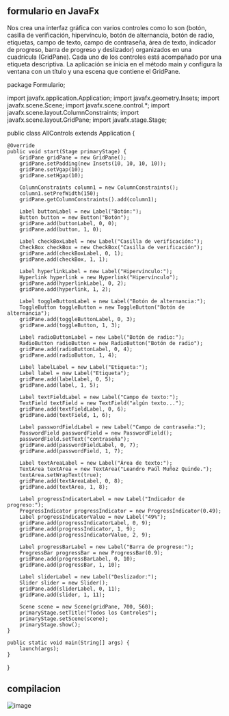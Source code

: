 ## formulario en JavaFx

Nos crea una interfaz gráfica con varios controles como lo son (botón, casilla de verificación, hipervínculo, botón de alternancia, botón de radio, etiquetas, campo de texto, campo de contraseña, área de texto, indicador de progreso, barra de progreso y deslizador) organizados en una cuadrícula (GridPane). Cada uno de los controles está acompañado por una etiqueta descriptiva. La aplicación se inicia en el método main y configura la ventana con un título y una escena que contiene el GridPane.

package Formulario;

import javafx.application.Application;
import javafx.geometry.Insets;
import javafx.scene.Scene;
import javafx.scene.control.*;
import javafx.scene.layout.ColumnConstraints;
import javafx.scene.layout.GridPane;
import javafx.stage.Stage;

public class AllControls extends Application {

    @Override
    public void start(Stage primaryStage) {
        GridPane gridPane = new GridPane();
        gridPane.setPadding(new Insets(10, 10, 10, 10));
        gridPane.setVgap(10);
        gridPane.setHgap(10);

        ColumnConstraints column1 = new ColumnConstraints();
        column1.setPrefWidth(150);
        gridPane.getColumnConstraints().add(column1);

        Label buttonLabel = new Label("Botón:");
        Button button = new Button("Botón");
        gridPane.add(buttonLabel, 0, 0);
        gridPane.add(button, 1, 0);

        Label checkBoxLabel = new Label("Casilla de verificación:");
        CheckBox checkBox = new CheckBox("Casilla de verificación");
        gridPane.add(checkBoxLabel, 0, 1);
        gridPane.add(checkBox, 1, 1);

        Label hyperlinkLabel = new Label("Hipervínculo:");
        Hyperlink hyperlink = new Hyperlink("Hipervínculo");
        gridPane.add(hyperlinkLabel, 0, 2);
        gridPane.add(hyperlink, 1, 2);

        Label toggleButtonLabel = new Label("Botón de alternancia:");
        ToggleButton toggleButton = new ToggleButton("Botón de alternancia");
        gridPane.add(toggleButtonLabel, 0, 3);
        gridPane.add(toggleButton, 1, 3);

        Label radioButtonLabel = new Label("Botón de radio:");
        RadioButton radioButton = new RadioButton("Botón de radio");
        gridPane.add(radioButtonLabel, 0, 4);
        gridPane.add(radioButton, 1, 4);

        Label labelLabel = new Label("Etiqueta:");
        Label label = new Label("Etiqueta");
        gridPane.add(labelLabel, 0, 5);
        gridPane.add(label, 1, 5);

        Label textFieldLabel = new Label("Campo de texto:");
        TextField textField = new TextField("algún texto...");
        gridPane.add(textFieldLabel, 0, 6);
        gridPane.add(textField, 1, 6);

        Label passwordFieldLabel = new Label("Campo de contraseña:");
        PasswordField passwordField = new PasswordField();
        passwordField.setText("contraseña");
        gridPane.add(passwordFieldLabel, 0, 7);
        gridPane.add(passwordField, 1, 7);

        Label textAreaLabel = new Label("Área de texto:");
        TextArea textArea = new TextArea("Leandro Paúl Muñoz Quinde.");
        textArea.setWrapText(true);
        gridPane.add(textAreaLabel, 0, 8);
        gridPane.add(textArea, 1, 8);

        Label progressIndicatorLabel = new Label("Indicador de progreso:");
        ProgressIndicator progressIndicator = new ProgressIndicator(0.49);
        Label progressIndicatorValue = new Label("49%");
        gridPane.add(progressIndicatorLabel, 0, 9);
        gridPane.add(progressIndicator, 1, 9);
        gridPane.add(progressIndicatorValue, 2, 9);

        Label progressBarLabel = new Label("Barra de progreso:");
        ProgressBar progressBar = new ProgressBar(0.9);
        gridPane.add(progressBarLabel, 0, 10);
        gridPane.add(progressBar, 1, 10);

        Label sliderLabel = new Label("Deslizador:");
        Slider slider = new Slider();
        gridPane.add(sliderLabel, 0, 11);
        gridPane.add(slider, 1, 11);

        Scene scene = new Scene(gridPane, 700, 560);
        primaryStage.setTitle("Todos los Controles");
        primaryStage.setScene(scene);
        primaryStage.show();
    }

    public static void main(String[] args) {
        launch(args);
    }
}


## compilacion
![image](https://github.com/leandro0521/Implementaci-n-de-un-Sistema-de-Men-s-en-una-Aplicaci-n-JavaFX/assets/168586082/4ace6b9e-cfb0-45fc-96e0-2e49dc0518fa)
